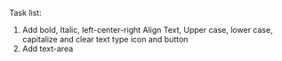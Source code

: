Task list: 

1. Add  bold, Italic, left-center-right Align Text, Upper case, lower case, capitalize and clear text type icon and button
2. Add text-area 
